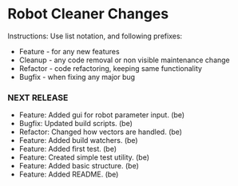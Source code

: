 Robot Cleaner Changes
======================

Instructions:
Use list notation, and following prefixes:

- Feature - for any new features
- Cleanup - any code removal or non visible maintenance change
- Refactor - code refactoring, keeping same functionality
- Bugfix - when fixing any major bug


### NEXT RELEASE

- Feature: Added gui for robot parameter input. (be)
- Bugfix: Updated build scripts. (be)
- Refactor: Changed how vectors are handled. (be)
- Feature: Added build watchers. (be)
- Feature: Added first test. (be)
- Feature: Created simple test utility. (be)
- Feature: Added basic structure. (be)
- Feature: Added README. (be)
